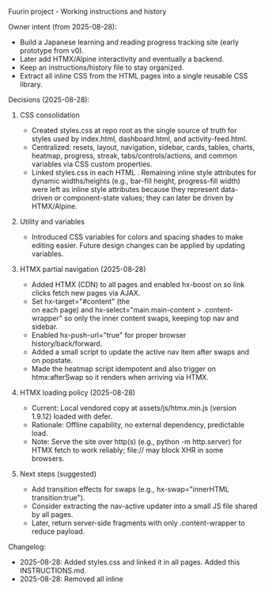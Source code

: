 Fuurin project - Working instructions and history

Owner intent (from 2025-08-28):
- Build a Japanese learning and reading progress tracking site (early prototype from v0).
- Later add HTMX/Alpine interactivity and eventually a backend.
- Keep an instructions/history file to stay organized.
- Extract all inline CSS from the HTML pages into a single reusable CSS library.

Decisions (2025-08-28):
1) CSS consolidation
   - Created styles.css at repo root as the single source of truth for styles used by index.html, dashboard.html, and activity-feed.html.
   - Centralized: resets, layout, navigation, sidebar, cards, tables, charts, heatmap, progress, streak, tabs/controls/actions, and common variables via CSS custom properties.
   - Linked styles.css in each HTML <head>. Remaining inline style attributes for dynamic widths/heights (e.g., bar-fill height, progress-fill width) were left as inline style attributes because they represent data-driven or component-state values; they can later be driven by HTMX/Alpine.

2) Utility and variables
   - Introduced CSS variables for colors and spacing shades to make editing easier. Future design changes can be applied by updating variables.

3) HTMX partial navigation (2025-08-28)
   - Added HTMX (CDN) to all pages and enabled hx-boost on <body> so link clicks fetch new pages via AJAX.
   - Set hx-target="#content" (the <main> on each page) and hx-select="main.main-content > .content-wrapper" so only the inner content swaps, keeping top nav and sidebar.
   - Enabled hx-push-url="true" for proper browser history/back/forward.
   - Added a small script to update the active nav item after swaps and on popstate.
   - Made the heatmap script idempotent and also trigger on htmx:afterSwap so it renders when arriving via HTMX.

4) HTMX loading policy (2025-08-28)
   - Current: Local vendored copy at assets/js/htmx.min.js (version 1.9.12) loaded with defer.
   - Rationale: Offline capability, no external dependency, predictable load.
   - Note: Serve the site over http(s) (e.g., python -m http.server) for HTMX fetch to work reliably; file:// may block XHR in some browsers.

5) Next steps (suggested)
   - Add transition effects for swaps (e.g., hx-swap="innerHTML transition:true").
   - Consider extracting the nav-active updater into a small JS file shared by all pages.
   - Later, return server-side fragments with only .content-wrapper to reduce payload.

Changelog:
 - 2025-08-28: Added styles.css and linked it in all pages. Added this INSTRUCTIONS.md.
 - 2025-08-28: Removed all inline <style> blocks from index.html, dashboard.html, and activity-feed.html; all styles are now in styles.css. Replaced remaining inline style attributes with utility classes (e.g., w-xx, h-xx, bg-xx, flex utilities).
 - 2025-08-28: Restored missing styles for index.html bottom grid (Recent Achievements, Goals, Quick Actions) by adding .bottom-grid and achievement/goal/action classes to styles.css.
 - 2025-08-28: Integrated HTMX partial navigation with preserved layout, active nav syncing, and heatmap re-init after swaps.
 - 2025-08-28: Switched HTMX to a local vendored copy (assets/js/htmx.min.js) and removed CDN dependency.
 - 2025-08-28: Added a micro chart helper (assets/js/fuurin-charts.js) and wired the Weekly Study Time bars to data-attributes for clean rendering/animation after HTMX swaps. Added data-max="100" to Weekly Study Time to match baseline percentages exactly.
 - 2025-08-31: Centralized client scripts in SvelteKit layout (+layout.svelte) so all routes include /assets/js/htmx.min.js and /assets/js/fuurin-charts.js; removed per-page script includes from home and activity feed to avoid double-loading. Moved active-nav updater to layout so it works on all routes. Updated answer: migration to SvelteKit is operational for /, /dashboard, /activity-feed. Dev: npm run dev; Build: npm run build; Preview: npm run preview.
 - 2025-08-31: Docker fixes: use local svelte-kit binaries in npm scripts (no npx), adjust Dockerfile to install dev deps and run npm run build; tsconfig now extends ./.svelte-kit/tsconfig.json to silence warning.
 - 2025-08-31: Fix build in Docker by calling the SvelteKit CLI directly via Node path in package.json scripts to avoid shim resolution issues: node ./node_modules/@sveltejs/kit/svelte-kit.js sync && node ./node_modules/@sveltejs/kit/svelte-kit.js build.

Migration to SvelteKit (2025-08-29):
- Introduced a minimal SvelteKit setup to run the app as a proper SPA/SSR app.
- Key files added:
  - package.json: scripts now use svelte-kit build/preview; dev uses vite dev.
  - svelte.config.js with @sveltejs/adapter-auto.
  - vite.config.ts with sveltekit plugin.
  - tsconfig.json extending @sveltejs/kit/tsconfig.
  - src/routes/+layout.svelte imports src/app.css which @imports existing styles.css.
  - src/routes/+page.svelte (home), src/routes/dashboard/+page.svelte, src/routes/activity-feed/+page.svelte created by porting the corresponding HTML pages.
  - static/assets/js contains vendored htmx.min.js stub and fuurin-charts.js for client scripts.
- Asset strategy:
  - CSS: We keep styles.css at repo root and import it inside src/app.css to avoid large refactors. All pages inherit the styling via the root layout.
  - JS: Client-side scripts are served from /assets/js via the static/ directory; references updated to absolute paths (e.g., /assets/js/htmx.min.js).
- Routing changes:
  - Links updated to SvelteKit routes: "/", "/dashboard", "/activity-feed".
  - Active-nav updater script adapted to use pathname rather than .html filenames.
- How to run locally:
  1) Install deps: npm install
  2) Dev server: npm run dev (default http://localhost:5173)
  3) Build: npm run build
  4) Preview production build: npm run preview (default http://localhost:4173)
- Docker image:
  - Dockerfile added for multi-stage build. Build and run:
    - docker build -t fuurin2 .
    - docker run -it --rm -p 3000:3000 fuurin2
  - The container exposes port 3000 (SvelteKit build with adapter-auto selects Node adapter in container).
- Notes:
  - The vendored htmx.min.js in static is a lightweight stub that only fires htmx lifecycle events used by our inline scripts; replace with the official htmx when needed.
  - Static assets must live under static/ to be served by SvelteKit at runtime. We duplicated assets/js there; keep root copies for history if needed or remove later.


Démarrage rapide (SvelteKit) — FR (2025-08-29):
- Prérequis: Node.js 18+ (recommandé Node 20+), npm. Vérifiez avec: node -v, npm -v.

Lancer en local (développement):
1) npm install
2) npm run dev
   - Ouvrez: http://localhost:5173

Build et aperçu production:
1) npm run build
2) npm run preview
   - Ouvrez: http://localhost:4173

Avec Docker (production):
1) docker build -t fuurin2 .
2) docker run -it --rm -p 3000:3000 fuurin2
   - Ouvrez: http://localhost:3000

Avec Docker Compose — le plus simple:
1) docker compose up --build
   - Ouvrez: http://localhost:3000
2) Arrêter: docker compose down
3) Changer de port: éditez docker-compose.yml (ports: "3001:3000") ou lancez avec: docker compose run -p 3001:3000 web

Notes Windows / Dépannage:
- Si “npm n’est pas reconnu”: installez Node.js depuis https://nodejs.org/, rouvrez votre terminal PowerShell.
- Pare-feu Windows: acceptez l’invite lors du premier lancement pour permettre l’écoute locale.
- Port déjà utilisé: changez de port (dev: npm run dev -- --port=5174 ; preview: npm run preview -- --port=4174 ; docker: mappez un autre port, ex. -p 3001:3000).
- OneDrive: les chemins OneDrive fonctionnent; évitez les caractères spéciaux non ASCII dans les noms de dossier si vous rencontrez des soucis.
- htmx: une version “stub” est servie depuis /assets/js pour ce prototype; remplacez-la par la version officielle si vous avez besoin de la navigation boostée.

- 2025-08-31: Added missing SvelteKit template src/app.html and switched to @sveltejs/adapter-node with precompress=true. Dockerfile runs npm run build successfully and starts node ./build/index.js on port 3000.
- 2025-08-31: To bypass a stubborn svelte-kit CLI resolution issue in Docker, build now uses `vite build` (with the SvelteKit Vite plugin) which triggers the SvelteKit build and adapter steps. This avoids the CLI exposing only `sync`. Runtime remains `node ./build/index.js`.
